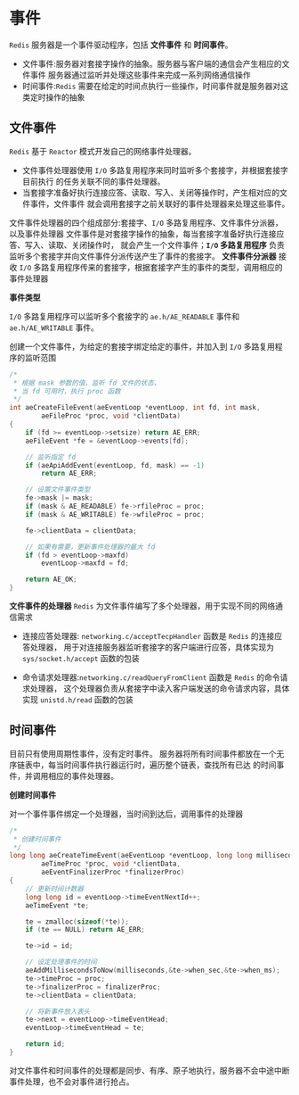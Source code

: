 
#  事件
`Redis` 服务器是一个事件驱动程序，包括 **文件事件** 和 **时间事件**。
* 文件事件:服务器对套接字操作的抽象。服务器与客户端的通信会产生相应的文件事件
  服务器通过监听并处理这些事件来完成一系列网络通信操作
* 时间事件:`Redis` 需要在给定的时间点执行一些操作，时间事件就是服务器对这类定时操作的抽象

## 文件事件
`Redis` 基于 `Reactor` 模式开发自己的网络事件处理器。

* 文件事件处理器使用 `I/O` 多路复用程序来同时监听多个套接字，并根据套接字目前执行
     的任务关联不同的事件处理器。
* 当套接字准备好执行连接应答、读取、写入、关闭等操作时，产生相对应的文件事件，文件事件
     就会调用套接字之前关联好的事件处理器来处理这些事件。

文件事件处理器的四个组成部分:套接字、`I/O` 多路复用程序、文件事件分派器，以及事件处理器
文件事件是对套接字操作的抽象，每当套接字准备好执行连接应答、写入、读取、关闭操作时，
就会产生一个文件事件；**`I/O` 多路复用程序** 负责监听多个套接字并向文件事件分派传送产生了事件的套接字。
**文件事件分派器** 接收 `I/O` 多路复用程序传来的套接字，根据套接字产生的事件的类型，调用相应的事件处理器

**事件类型**

`I/O` 多路复用程序可以监听多个套接字的 `ae.h/AE_READABLE` 事件和 `ae.h/AE_WRITABLE` 事件。

创建一个文件事件，为给定的套接字绑定给定的事件，并加入到 `I/O` 多路复用程序的监听范围
```cpp
/*
 * 根据 mask 参数的值，监听 fd 文件的状态，
 * 当 fd 可用时，执行 proc 函数
 */
int aeCreateFileEvent(aeEventLoop *eventLoop, int fd, int mask,
        aeFileProc *proc, void *clientData)
{
    if (fd >= eventLoop->setsize) return AE_ERR;
    aeFileEvent *fe = &eventLoop->events[fd];

    // 监听指定 fd
    if (aeApiAddEvent(eventLoop, fd, mask) == -1)
        return AE_ERR;

    // 设置文件事件类型
    fe->mask |= mask;
    if (mask & AE_READABLE) fe->rfileProc = proc;
    if (mask & AE_WRITABLE) fe->wfileProc = proc;

    fe->clientData = clientData;

    // 如果有需要，更新事件处理器的最大 fd
    if (fd > eventLoop->maxfd)
        eventLoop->maxfd = fd;

    return AE_OK;
}
```

**文件事件的处理器**
`Redis` 为文件事件编写了多个处理器，用于实现不同的网络通信需求
* 连接应答处理器: `networking.c/acceptTecpHandler` 函数是 `Redis` 的连接应答处理器，
  用于对连接服务器监听套接字的客户端进行应答，具体实现为 `sys/socket.h/accept` 函数的包装

* 命令请求处理器:`networking.c/readQueryFromClient` 函数是 `Redis` 的命令请求处理器，
  这个处理器负责从套接字中读入客户端发送的命令请求内容，具体实现 `unistd.h/read` 函数的包装

##  时间事件
目前只有使用周期性事件，没有定时事件。
服务器将所有时间事件都放在一个无序链表中，每当时间事件执行器运行时，遍历整个链表，查找所有已达
的时间事件，并调用相应的事件处理器。

**创建时间事件**

对一个事件事件绑定一个处理器，当时间到达后，调用事件的处理器
```cpp
/*
 * 创建时间事件
 */
long long aeCreateTimeEvent(aeEventLoop *eventLoop, long long milliseconds,
        aeTimeProc *proc, void *clientData,
        aeEventFinalizerProc *finalizerProc)
{
    // 更新时间计数器
    long long id = eventLoop->timeEventNextId++;
    aeTimeEvent *te;

    te = zmalloc(sizeof(*te));
    if (te == NULL) return AE_ERR;

    te->id = id;

    // 设定处理事件的时间
    aeAddMillisecondsToNow(milliseconds,&te->when_sec,&te->when_ms);
    te->timeProc = proc;
    te->finalizerProc = finalizerProc;
    te->clientData = clientData;

    // 将新事件放入表头
    te->next = eventLoop->timeEventHead;
    eventLoop->timeEventHead = te;

    return id;
}
```

对文件事件和时间事件的处理都是同步、有序、原子地执行，服务器不会中途中断事件处理，也不会对事件进行抢占。


